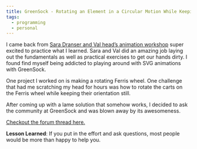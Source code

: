 ```yaml
---
title: GreenSock - Rotating an Element in a Circular Motion While Keeping the Orientation Fixed
tags: 
  - programming
  - personal
---
```


I came back from [Sara Dranser and Val head’s animation workshop](https://webanimationworkshops.com/) super excited to practice what I learned. Sara and Val did an amazing job laying out the fundamentals as well as practical exercises to get our hands dirty. I found find myself being addicted to playing around with SVG animations with GreenSock. 

One project I worked on is making a rotating Ferris wheel. One challenge that had me scratching my head for hours was how to rotate the carts on the Ferris wheel while keeping their orientation still.

After coming up with a lame solution that somehow works, I decided to ask the community at GreenSock and was blown away by its awesomeness. 

[Checkout the forum thread here.](https://greensock.com/forums/topic/18157-rotating-an-element-across-an-origin-while-keeping-the-orientation-fixed/?tab=comments#comment-83531) 

**Lesson Learned**: If you put in the effort and ask questions, most people would be more than happy to help you.

